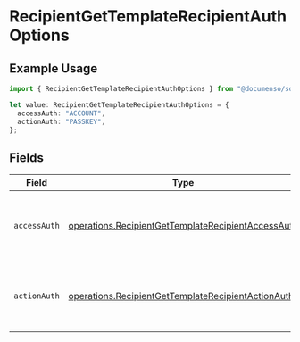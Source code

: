 # RecipientGetTemplateRecipientAuthOptions

## Example Usage

```typescript
import { RecipientGetTemplateRecipientAuthOptions } from "@documenso/sdk-typescript/models/operations";

let value: RecipientGetTemplateRecipientAuthOptions = {
  accessAuth: "ACCOUNT",
  actionAuth: "PASSKEY",
};
```

## Fields

| Field                                                                                                                    | Type                                                                                                                     | Required                                                                                                                 | Description                                                                                                              |
| ------------------------------------------------------------------------------------------------------------------------ | ------------------------------------------------------------------------------------------------------------------------ | ------------------------------------------------------------------------------------------------------------------------ | ------------------------------------------------------------------------------------------------------------------------ |
| `accessAuth`                                                                                                             | [operations.RecipientGetTemplateRecipientAccessAuth](../../models/operations/recipientgettemplaterecipientaccessauth.md) | :heavy_check_mark:                                                                                                       | The type of authentication required for the recipient to access the document.                                            |
| `actionAuth`                                                                                                             | [operations.RecipientGetTemplateRecipientActionAuth](../../models/operations/recipientgettemplaterecipientactionauth.md) | :heavy_check_mark:                                                                                                       | The type of authentication required for the recipient to sign the document.                                              |